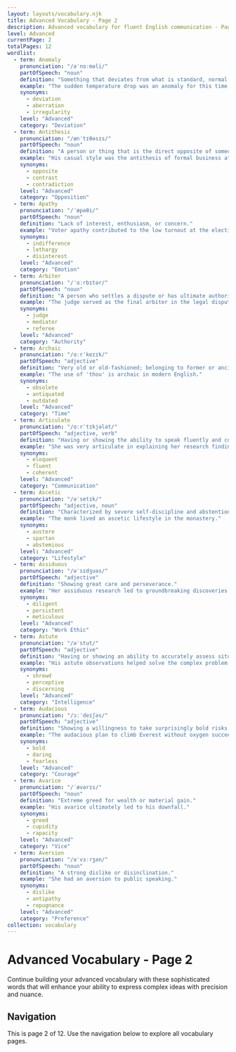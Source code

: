 ```yaml
---
layout: layouts/vocabulary.njk
title: Advanced Vocabulary - Page 2
description: Advanced vocabulary for fluent English communication - Page 2 of 12
level: Advanced
currentPage: 2
totalPages: 12
wordlist: 
  - term: Anomaly
    pronunciation: "/əˈnɑːməli/"
    partOfSpeech: "noun"
    definition: "Something that deviates from what is standard, normal, or expected."
    example: "The sudden temperature drop was an anomaly for this time of year."
    synonyms: 
      - deviation
      - aberration
      - irregularity
    level: "Advanced"
    category: "Deviation"
  - term: Antithesis
    pronunciation: "/ænˈtɪθəsɪs/"
    partOfSpeech: "noun"
    definition: "A person or thing that is the direct opposite of someone or something else."
    example: "His casual style was the antithesis of formal business attire."
    synonyms: 
      - opposite
      - contrast
      - contradiction
    level: "Advanced"
    category: "Opposition"
  - term: Apathy
    pronunciation: "/ˈæpəθi/"
    partOfSpeech: "noun"
    definition: "Lack of interest, enthusiasm, or concern."
    example: "Voter apathy contributed to the low turnout at the election."
    synonyms: 
      - indifference
      - lethargy
      - disinterest
    level: "Advanced"
    category: "Emotion"
  - term: Arbiter
    pronunciation: "/ˈɑːrbɪtər/"
    partOfSpeech: "noun"
    definition: "A person who settles a dispute or has ultimate authority in a matter."
    example: "The judge served as the final arbiter in the legal dispute."
    synonyms: 
      - judge
      - mediator
      - referee
    level: "Advanced"
    category: "Authority"
  - term: Archaic
    pronunciation: "/ɑːrˈkeɪɪk/"
    partOfSpeech: "adjective"
    definition: "Very old or old-fashioned; belonging to former or ancient times."
    example: "The use of 'thou' is archaic in modern English."
    synonyms: 
      - obsolete
      - antiquated
      - outdated
    level: "Advanced"
    category: "Time"
  - term: Articulate
    pronunciation: "/ɑːrˈtɪkjələt/"
    partOfSpeech: "adjective, verb"
    definition: "Having or showing the ability to speak fluently and coherently."
    example: "She was very articulate in explaining her research findings."
    synonyms: 
      - eloquent
      - fluent
      - coherent
    level: "Advanced"
    category: "Communication"
  - term: Ascetic
    pronunciation: "/əˈsetɪk/"
    partOfSpeech: "adjective, noun"
    definition: "Characterized by severe self-discipline and abstention from all forms of indulgence."
    example: "The monk lived an ascetic lifestyle in the monastery."
    synonyms: 
      - austere
      - spartan
      - abstemious
    level: "Advanced"
    category: "Lifestyle"
  - term: Assiduous
    pronunciation: "/əˈsɪdʒuəs/"
    partOfSpeech: "adjective" 
    definition: "Showing great care and perseverance."
    example: "Her assiduous research led to groundbreaking discoveries."
    synonyms: 
      - diligent
      - persistent
      - meticulous
    level: "Advanced"
    category: "Work Ethic"
  - term: Astute
    pronunciation: "/əˈstut/"
    partOfSpeech: "adjective"
    definition: "Having or showing an ability to accurately assess situations or people."
    example: "His astute observations helped solve the complex problem."
    synonyms: 
      - shrewd
      - perceptive
      - discerning
    level: "Advanced"
    category: "Intelligence"
  - term: Audacious
    pronunciation: "/ɔːˈdeɪʃəs/"
    partOfSpeech: "adjective"
    definition: "Showing a willingness to take surprisingly bold risks."
    example: "The audacious plan to climb Everest without oxygen succeeded."
    synonyms: 
      - bold
      - daring
      - fearless
    level: "Advanced"
    category: "Courage"
  - term: Avarice
    pronunciation: "/ˈævərɪs/"
    partOfSpeech: "noun"
    definition: "Extreme greed for wealth or material gain."
    example: "His avarice ultimately led to his downfall."
    synonyms: 
      - greed
      - cupidity
      - rapacity
    level: "Advanced"
    category: "Vice"
  - term: Aversion
    pronunciation: "/əˈvɜːrʒən/"
    partOfSpeech: "noun"
    definition: "A strong dislike or disinclination."
    example: "She had an aversion to public speaking."
    synonyms: 
      - dislike
      - antipathy
      - repugnance
    level: "Advanced"
    category: "Preference"
collection: vocabulary
---
```


# Advanced Vocabulary - Page 2

Continue building your advanced vocabulary with these sophisticated words that will enhance your ability to express complex ideas with precision and nuance.

## Navigation
This is page 2 of 12. Use the navigation below to explore all vocabulary pages.
